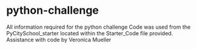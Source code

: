 # python-challenge
All information required for the python challenge 
Code was used from the PyCitySchool_starter located within the Starter_Code file provided.
Assistance with code by Veronica Mueller
